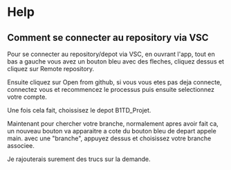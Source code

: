 # Help

## Comment se connecter au repository via VSC

Pour se connecter au repository/depot via VSC, en ouvrant l'app, tout en bas a gauche vous avez un bouton bleu avec des fleches, cliquez dessus et cliquez sur Remote repository.

Ensuite cliquez sur Open from github, si vous vous etes pas deja connecte, connectez vous et recommencez le processus puis ensuite selectionnez votre compte.

Une fois cela fait, choissisez le depot B1TD_Projet.

Maintenant pour chercher votre branche, normalement apres avoir fait ca, un nouveau bouton va apparaitre a cote du bouton bleu de depart appele main. avec une "branche", appuyez dessus et choisissez votre branche associee.

Je rajouterais surement des trucs sur la demande.
